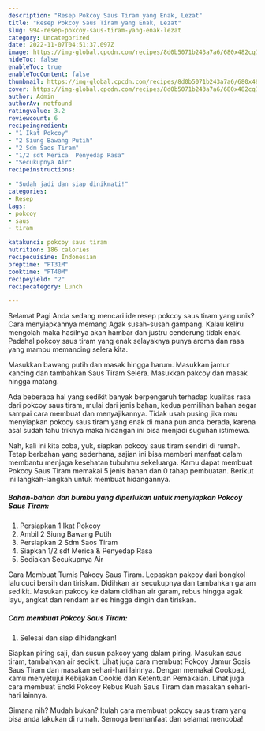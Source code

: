 ```yaml
---
description: "Resep Pokcoy Saus Tiram yang Enak, Lezat"
title: "Resep Pokcoy Saus Tiram yang Enak, Lezat"
slug: 994-resep-pokcoy-saus-tiram-yang-enak-lezat
category: Uncategorized
date: 2022-11-07T04:51:37.097Z
image: https://img-global.cpcdn.com/recipes/8d0b5071b243a7a6/680x482cq70/pokcoy-saus-tiram-foto-resep-utama.jpg
hideToc: false
enableToc: true
enableTocContent: false
thumbnail: https://img-global.cpcdn.com/recipes/8d0b5071b243a7a6/680x482cq70/pokcoy-saus-tiram-foto-resep-utama.jpg
cover: https://img-global.cpcdn.com/recipes/8d0b5071b243a7a6/680x482cq70/pokcoy-saus-tiram-foto-resep-utama.jpg
author: Admin
authorAv: notfound
ratingvalue: 3.2
reviewcount: 6
recipeingredient:
- "1 Ikat Pokcoy"
- "2 Siung Bawang Putih"
- "2 Sdm Saos Tiram"
- "1/2 sdt Merica  Penyedap Rasa"
- "Secukupnya Air"
recipeinstructions:

- "Sudah jadi dan siap dinikmati!"
categories:
- Resep
tags:
- pokcoy
- saus
- tiram

katakunci: pokcoy saus tiram 
nutrition: 186 calories
recipecuisine: Indonesian
preptime: "PT31M"
cooktime: "PT40M"
recipeyield: "2"
recipecategory: Lunch

---
```



Selamat Pagi Anda sedang mencari ide resep pokcoy saus tiram yang unik? Cara menyiapkannya memang Agak susah-susah gampang. Kalau keliru mengolah maka hasilnya akan hambar dan justru cenderung tidak enak. Padahal pokcoy saus tiram yang enak selayaknya punya aroma dan rasa yang mampu memancing selera kita.


Masukkan bawang putih dan masak hingga harum. Masukkan jamur kancing dan tambahkan Saus Tiram Selera. Masukkan pakcoy dan masak hingga matang.

Ada beberapa hal yang sedikit banyak berpengaruh terhadap kualitas rasa dari pokcoy saus tiram, mulai dari jenis bahan, kedua pemilihan bahan segar sampai cara membuat dan menyajikannya. Tidak usah pusing jika mau menyiapkan pokcoy saus tiram yang enak di mana pun anda berada, karena asal sudah tahu triknya maka hidangan ini bisa menjadi suguhan istimewa.


Nah, kali ini kita coba, yuk, siapkan pokcoy saus tiram sendiri di rumah. Tetap berbahan yang sederhana, sajian ini bisa memberi manfaat dalam membantu menjaga kesehatan tubuhmu sekeluarga. Kamu dapat membuat Pokcoy Saus Tiram memakai 5 jenis bahan dan 0 tahap pembuatan. Berikut ini langkah-langkah untuk membuat hidangannya.

<!--inarticleads1-->

##### Bahan-bahan dan bumbu yang diperlukan untuk menyiapkan Pokcoy Saus Tiram:

1. Persiapkan 1 Ikat Pokcoy
1. Ambil 2 Siung Bawang Putih
1. Persiapkan 2 Sdm Saos Tiram
1. Siapkan 1/2 sdt Merica &amp; Penyedap Rasa
1. Sediakan Secukupnya Air


Cara Membuat Tumis Pakcoy Saus Tiram. Lepaskan pakcoy dari bongkol lalu cuci bersih dan tiriskan. Didihkan air secukupnya dan tambahkan garam sedikit. Masukan pakcoy ke dalam didihan air garam, rebus hingga agak layu, angkat dan rendam air es hingga dingin dan tiriskan. 

<!--inarticleads2-->

##### Cara membuat Pokcoy Saus Tiram:


1. Selesai dan siap dihidangkan!

Siapkan piring saji, dan susun pakcoy yang dalam piring. Masukan saus tiram, tambahkan air sedikit. Lihat juga cara membuat Pokcoy Jamur Sosis Saus Tiram dan masakan sehari-hari lainnya. Dengan memakai Cookpad, kamu menyetujui Kebijakan Cookie dan Ketentuan Pemakaian. Lihat juga cara membuat Enoki Pokcoy Rebus Kuah Saus Tiram dan masakan sehari-hari lainnya. 

Gimana nih? Mudah bukan? Itulah cara membuat pokcoy saus tiram yang bisa anda lakukan di rumah. Semoga bermanfaat dan selamat mencoba!
